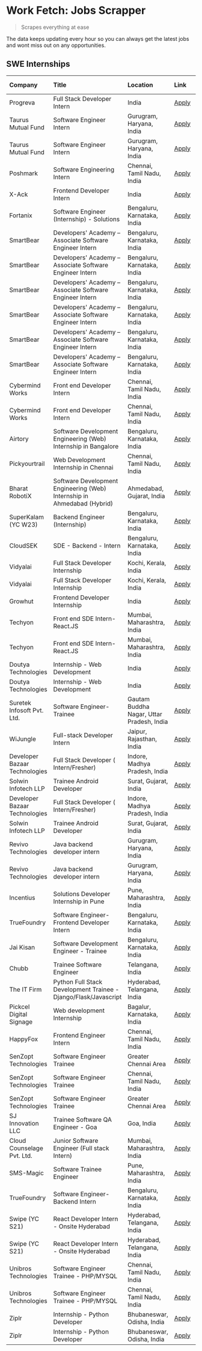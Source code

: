 # Work Fetch: Jobs Scrapper
> Scrapes everything at ease

The data keeps updating every hour so you can always get the latest jobs and wont miss out on any opportunities.

## SWE Internships
<!--START_SECTION:workfetch-->
| Company                       | Title                                                                   | Location                                  | Link                                                                                                                                                                                                                                                                                  | Date Posted   |
|:------------------------------|:------------------------------------------------------------------------|:------------------------------------------|:--------------------------------------------------------------------------------------------------------------------------------------------------------------------------------------------------------------------------------------------------------------------------------------|:--------------|
| Progreva                      | Full Stack Developer Intern                                             | India                                     | [Apply](https://in.linkedin.com/jobs/view/full-stack-developer-intern-at-progreva-3931610238?position=39&pageNum=0&refId=YWWpH2uskDKtZoD7grRzJQ%3D%3D&trackingId=r8J0RfZ7PwkSrc2VPz29GA%3D%3D&trk=public_jobs_jserp-result_search-card)                                               | 2024-05-24    |
| Taurus Mutual Fund            | Software Engineer Intern                                                | Gurugram, Haryana, India                  | [Apply](https://in.linkedin.com/jobs/view/software-engineer-intern-at-taurus-mutual-fund-3931289300?position=58&pageNum=0&refId=YWWpH2uskDKtZoD7grRzJQ%3D%3D&trackingId=LPVPkOrDtxKN9bIxNuoKJQ%3D%3D&trk=public_jobs_jserp-result_search-card)                                        | 2024-05-24    |
| Taurus Mutual Fund            | Software Engineer Intern                                                | Gurugram, Haryana, India                  | [Apply](https://in.linkedin.com/jobs/view/software-engineer-intern-at-taurus-mutual-fund-3931289300?position=9&pageNum=5&refId=6s1dB%2BqO31GTKVWQ56K7VA%3D%3D&trackingId=aWX6s0LjOq28Bpo94ZAnvg%3D%3D&trk=public_jobs_jserp-result_search-card)                                       | 2024-05-24    |
| Poshmark                      | Software Engineering Intern                                             | Chennai, Tamil Nadu, India                | [Apply](https://in.linkedin.com/jobs/view/software-engineering-intern-at-poshmark-3846946793?position=25&pageNum=0&refId=YWWpH2uskDKtZoD7grRzJQ%3D%3D&trackingId=7oHXC%2F%2F4zUPOhbW2mHZQ3g%3D%3D&trk=public_jobs_jserp-result_search-card)                                           | 2024-05-22    |
| X-Ack                         | Frontend Developer Intern                                               | India                                     | [Apply](https://in.linkedin.com/jobs/view/frontend-developer-intern-at-x-ack-3925983173?position=44&pageNum=0&refId=YWWpH2uskDKtZoD7grRzJQ%3D%3D&trackingId=BeZy%2FiroP%2F1LgOU6Vbt4Sw%3D%3D&trk=public_jobs_jserp-result_search-card)                                                | 2024-05-22    |
| Fortanix                      | Software Engineer (Internship) - Solutions                              | Bengaluru, Karnataka, India               | [Apply](https://in.linkedin.com/jobs/view/software-engineer-internship-solutions-at-fortanix-3930115670?position=4&pageNum=0&refId=YWWpH2uskDKtZoD7grRzJQ%3D%3D&trackingId=wSXlOBLP5q38WBsENK%2BaRQ%3D%3D&trk=public_jobs_jserp-result_search-card)                                   | 2024-05-20    |
| SmartBear                     | Developers' Academy – Associate Software Engineer Intern                | Bengaluru, Karnataka, India               | [Apply](https://in.linkedin.com/jobs/view/developers-academy-%E2%80%93-associate-software-engineer-intern-at-smartbear-3929197465?position=42&pageNum=0&refId=YWWpH2uskDKtZoD7grRzJQ%3D%3D&trackingId=wvxdm%2FMdwYNshK7Nf6bNqg%3D%3D&trk=public_jobs_jserp-result_search-card)        | 2024-05-17    |
| SmartBear                     | Developers' Academy – Associate Software Engineer Intern                | Bengaluru, Karnataka, India               | [Apply](https://in.linkedin.com/jobs/view/developers-academy-%E2%80%93-associate-software-engineer-intern-at-smartbear-3929198478?position=43&pageNum=0&refId=YWWpH2uskDKtZoD7grRzJQ%3D%3D&trackingId=LVGvf3G4JH03nA7HLCXUvA%3D%3D&trk=public_jobs_jserp-result_search-card)          | 2024-05-17    |
| SmartBear                     | Developers' Academy – Associate Software Engineer Intern                | Bengaluru, Karnataka, India               | [Apply](https://in.linkedin.com/jobs/view/developers-academy-%E2%80%93-associate-software-engineer-intern-at-smartbear-3929199357?position=45&pageNum=0&refId=YWWpH2uskDKtZoD7grRzJQ%3D%3D&trackingId=H55C3Yx3DCWnj8%2BLnI0v0A%3D%3D&trk=public_jobs_jserp-result_search-card)        | 2024-05-17    |
| SmartBear                     | Developers' Academy – Associate Software Engineer Intern                | Bengaluru, Karnataka, India               | [Apply](https://in.linkedin.com/jobs/view/developers-academy-%E2%80%93-associate-software-engineer-intern-at-smartbear-3929401061?position=6&pageNum=7&refId=%2BIV1%2FHXrmd9E6OHAq8Gv5A%3D%3D&trackingId=NtY3G9N%2FezfRSBw%2BwTRFyg%3D%3D&trk=public_jobs_jserp-result_search-card)   | 2024-05-17    |
| SmartBear                     | Developers' Academy – Associate Software Engineer Intern                | Bengaluru, Karnataka, India               | [Apply](https://in.linkedin.com/jobs/view/developers-academy-%E2%80%93-associate-software-engineer-intern-at-smartbear-3929195764?position=8&pageNum=7&refId=%2BIV1%2FHXrmd9E6OHAq8Gv5A%3D%3D&trackingId=ExWDUTUjv3yGrAcCfzH6lw%3D%3D&trk=public_jobs_jserp-result_search-card)       | 2024-05-17    |
| SmartBear                     | Developers' Academy – Associate Software Engineer Intern                | Bengaluru, Karnataka, India               | [Apply](https://in.linkedin.com/jobs/view/developers-academy-%E2%80%93-associate-software-engineer-intern-at-smartbear-3929401060?position=9&pageNum=7&refId=%2BIV1%2FHXrmd9E6OHAq8Gv5A%3D%3D&trackingId=j1FGJZ3%2Bez9ajh%2FRRiDN2Q%3D%3D&trk=public_jobs_jserp-result_search-card)   | 2024-05-17    |
| Cybermind Works               | Front end Developer Intern                                              | Chennai, Tamil Nadu, India                | [Apply](https://in.linkedin.com/jobs/view/front-end-developer-intern-at-cybermind-works-3926293396?position=59&pageNum=0&refId=YWWpH2uskDKtZoD7grRzJQ%3D%3D&trackingId=747Iru%2FJqGFlvfjIr%2FQuXA%3D%3D&trk=public_jobs_jserp-result_search-card)                                     | 2024-05-15    |
| Cybermind Works               | Front end Developer Intern                                              | Chennai, Tamil Nadu, India                | [Apply](https://in.linkedin.com/jobs/view/front-end-developer-intern-at-cybermind-works-3926293396?position=10&pageNum=5&refId=6s1dB%2BqO31GTKVWQ56K7VA%3D%3D&trackingId=x8KdrH2LmK6YOQ7IvLzJfw%3D%3D&trk=public_jobs_jserp-result_search-card)                                       | 2024-05-15    |
| Airtory                       | Software Development Engineering (Web) Internship in Bangalore          | Bengaluru, Karnataka, India               | [Apply](https://in.linkedin.com/jobs/view/software-development-engineering-web-internship-in-bangalore-at-airtory-3925101275?position=2&pageNum=0&refId=YWWpH2uskDKtZoD7grRzJQ%3D%3D&trackingId=E0bHu8tv5AF92rZ63XImZw%3D%3D&trk=public_jobs_jserp-result_search-card)                | 2024-05-13    |
| Pickyourtrail                 | Web Development Internship in Chennai                                   | Chennai, Tamil Nadu, India                | [Apply](https://in.linkedin.com/jobs/view/web-development-internship-in-chennai-at-pickyourtrail-3924894949?position=5&pageNum=0&refId=YWWpH2uskDKtZoD7grRzJQ%3D%3D&trackingId=lkkD8PY94ASuuF5qyooItA%3D%3D&trk=public_jobs_jserp-result_search-card)                                 | 2024-05-13    |
| Bharat RobotiX                | Software Development Engineering (Web) Internship in Ahmedabad (Hybrid) | Ahmedabad, Gujarat, India                 | [Apply](https://in.linkedin.com/jobs/view/software-development-engineering-web-internship-in-ahmedabad-hybrid-at-bharat-robotix-3924897657?position=15&pageNum=0&refId=YWWpH2uskDKtZoD7grRzJQ%3D%3D&trackingId=jCW7MyWiNjvPHcgbjwVIcg%3D%3D&trk=public_jobs_jserp-result_search-card) | 2024-05-13    |
| SuperKalam (YC W23)           | Backend Engineer (Internship)                                           | Bengaluru, Karnataka, India               | [Apply](https://in.linkedin.com/jobs/view/backend-engineer-internship-at-superkalam-yc-w23-3922671591?position=10&pageNum=0&refId=YWWpH2uskDKtZoD7grRzJQ%3D%3D&trackingId=lO4dWwBtdvTeO%2FEzjFzB6w%3D%3D&trk=public_jobs_jserp-result_search-card)                                    | 2024-05-11    |
| CloudSEK                      | SDE - Backend - Intern                                                  | Bengaluru, Karnataka, India               | [Apply](https://in.linkedin.com/jobs/view/sde-backend-intern-at-cloudsek-3920377259?position=8&pageNum=0&refId=YWWpH2uskDKtZoD7grRzJQ%3D%3D&trackingId=alfr5rDqpxlz8OE%2FivjF7g%3D%3D&trk=public_jobs_jserp-result_search-card)                                                       | 2024-05-09    |
| Vidyalai                      | Full Stack Developer Internship                                         | Kochi, Kerala, India                      | [Apply](https://in.linkedin.com/jobs/view/full-stack-developer-internship-at-vidyalai-3917285346?position=34&pageNum=0&refId=YWWpH2uskDKtZoD7grRzJQ%3D%3D&trackingId=pFJUAkaqFddPsK%2FBMjTh2w%3D%3D&trk=public_jobs_jserp-result_search-card)                                         | 2024-05-08    |
| Vidyalai                      | Full Stack Developer Internship                                         | Kochi, Kerala, India                      | [Apply](https://in.linkedin.com/jobs/view/full-stack-developer-internship-at-vidyalai-3917285346?position=9&pageNum=2&refId=BXNO1fCkTO7UF3sTuRpMJA%3D%3D&trackingId=Io47245l8nELrEc25JQWtw%3D%3D&trk=public_jobs_jserp-result_search-card)                                            | 2024-05-08    |
| Growhut                       | Frontend Developer Internship                                           | India                                     | [Apply](https://in.linkedin.com/jobs/view/frontend-developer-internship-at-growhut-3916739895?position=12&pageNum=0&refId=YWWpH2uskDKtZoD7grRzJQ%3D%3D&trackingId=8yZ5i2PCnuQMS4lZUuU%2BcQ%3D%3D&trk=public_jobs_jserp-result_search-card)                                            | 2024-05-07    |
| Techyon                       | Front end SDE Intern- React.JS                                          | Mumbai, Maharashtra, India                | [Apply](https://in.linkedin.com/jobs/view/front-end-sde-intern-react-js-at-techyon-3917863085?position=55&pageNum=0&refId=YWWpH2uskDKtZoD7grRzJQ%3D%3D&trackingId=0CcN1O6FGkYtDlogs8g93w%3D%3D&trk=public_jobs_jserp-result_search-card)                                              | 2024-05-06    |
| Techyon                       | Front end SDE Intern- React.JS                                          | Mumbai, Maharashtra, India                | [Apply](https://in.linkedin.com/jobs/view/front-end-sde-intern-react-js-at-techyon-3917863085?position=6&pageNum=5&refId=6s1dB%2BqO31GTKVWQ56K7VA%3D%3D&trackingId=d%2BcMFsbHSaM%2F0rfH83awQA%3D%3D&trk=public_jobs_jserp-result_search-card)                                         | 2024-05-06    |
| Doutya Technologies           | Internship - Web Development                                            | India                                     | [Apply](https://in.linkedin.com/jobs/view/internship-web-development-at-doutya-technologies-3915234831?position=51&pageNum=0&refId=YWWpH2uskDKtZoD7grRzJQ%3D%3D&trackingId=90d%2B3wgQKr4a7Tkjgk19fw%3D%3D&trk=public_jobs_jserp-result_search-card)                                   | 2024-05-05    |
| Doutya Technologies           | Internship - Web Development                                            | India                                     | [Apply](https://in.linkedin.com/jobs/view/internship-web-development-at-doutya-technologies-3915234831?position=2&pageNum=5&refId=6s1dB%2BqO31GTKVWQ56K7VA%3D%3D&trackingId=yZ7ZiWbKmJsVfUMluikydw%3D%3D&trk=public_jobs_jserp-result_search-card)                                    | 2024-05-05    |
| Suretek Infosoft Pvt. Ltd.    | Software Engineer-Trainee                                               | Gautam Buddha Nagar, Uttar Pradesh, India | [Apply](https://in.linkedin.com/jobs/view/software-engineer-trainee-at-suretek-infosoft-pvt-ltd-3916999948?position=19&pageNum=0&refId=YWWpH2uskDKtZoD7grRzJQ%3D%3D&trackingId=iCjNL4qstf3vHOv%2FXFafqA%3D%3D&trk=public_jobs_jserp-result_search-card)                               | 2024-05-04    |
| WiJungle                      | Full-stack Developer Intern                                             | Jaipur, Rajasthan, India                  | [Apply](https://in.linkedin.com/jobs/view/full-stack-developer-intern-at-wijungle-3912864543?position=38&pageNum=0&refId=YWWpH2uskDKtZoD7grRzJQ%3D%3D&trackingId=HyjIe%2Byo2NbX9hO3POI3rA%3D%3D&trk=public_jobs_jserp-result_search-card)                                             | 2024-05-01    |
| Developer Bazaar Technologies | Full Stack Developer ( Intern/Fresher)                                  | Indore, Madhya Pradesh, India             | [Apply](https://in.linkedin.com/jobs/view/full-stack-developer-intern-fresher-at-developer-bazaar-technologies-3911563564?position=50&pageNum=0&refId=YWWpH2uskDKtZoD7grRzJQ%3D%3D&trackingId=Z49DWPEAZfJ5Dv5fWaslfw%3D%3D&trk=public_jobs_jserp-result_search-card)                  | 2024-04-26    |
| Solwin Infotech LLP           | Trainee Android Developer                                               | Surat, Gujarat, India                     | [Apply](https://in.linkedin.com/jobs/view/trainee-android-developer-at-solwin-infotech-llp-3909398018?position=57&pageNum=0&refId=YWWpH2uskDKtZoD7grRzJQ%3D%3D&trackingId=pzBq6v1%2BPEzdkpUGY3ONIQ%3D%3D&trk=public_jobs_jserp-result_search-card)                                    | 2024-04-26    |
| Developer Bazaar Technologies | Full Stack Developer ( Intern/Fresher)                                  | Indore, Madhya Pradesh, India             | [Apply](https://in.linkedin.com/jobs/view/full-stack-developer-intern-fresher-at-developer-bazaar-technologies-3911563564?position=1&pageNum=5&refId=6s1dB%2BqO31GTKVWQ56K7VA%3D%3D&trackingId=iBecXAMcPfTftS8QHUp7IQ%3D%3D&trk=public_jobs_jserp-result_search-card)                 | 2024-04-26    |
| Solwin Infotech LLP           | Trainee Android Developer                                               | Surat, Gujarat, India                     | [Apply](https://in.linkedin.com/jobs/view/trainee-android-developer-at-solwin-infotech-llp-3909398018?position=8&pageNum=5&refId=6s1dB%2BqO31GTKVWQ56K7VA%3D%3D&trackingId=2sKB3h5am%2Fa0FM5FIMSHRw%3D%3D&trk=public_jobs_jserp-result_search-card)                                   | 2024-04-26    |
| Revivo Technologies           | Java backend developer intern                                           | Gurugram, Haryana, India                  | [Apply](https://in.linkedin.com/jobs/view/java-backend-developer-intern-at-revivo-technologies-3906034446?position=28&pageNum=0&refId=YWWpH2uskDKtZoD7grRzJQ%3D%3D&trackingId=riBKQyyC0VaGuLWa5VA6ow%3D%3D&trk=public_jobs_jserp-result_search-card)                                  | 2024-04-19    |
| Revivo Technologies           | Java backend developer intern                                           | Gurugram, Haryana, India                  | [Apply](https://in.linkedin.com/jobs/view/java-backend-developer-intern-at-revivo-technologies-3906034446?position=3&pageNum=2&refId=BXNO1fCkTO7UF3sTuRpMJA%3D%3D&trackingId=j0VumbZ4VNZChJUQvb%2Borg%3D%3D&trk=public_jobs_jserp-result_search-card)                                 | 2024-04-19    |
| Incentius                     | Solutions Developer Internship in Pune                                  | Pune, Maharashtra, India                  | [Apply](https://in.linkedin.com/jobs/view/solutions-developer-internship-in-pune-at-incentius-3904329499?position=16&pageNum=0&refId=YWWpH2uskDKtZoD7grRzJQ%3D%3D&trackingId=51EAeppArC7YMzWnp4SxYA%3D%3D&trk=public_jobs_jserp-result_search-card)                                   | 2024-04-17    |
| TrueFoundry                   | Software Engineer- Frontend Developer Intern                            | Bengaluru, Karnataka, India               | [Apply](https://in.linkedin.com/jobs/view/software-engineer-frontend-developer-intern-at-truefoundry-3887320206?position=14&pageNum=0&refId=YWWpH2uskDKtZoD7grRzJQ%3D%3D&trackingId=HDMEhA4ACfU8wmn4x4YxQw%3D%3D&trk=public_jobs_jserp-result_search-card)                            | 2024-04-05    |
| Jai Kisan                     | Software Development Engineer - Trainee                                 | Bengaluru, Karnataka, India               | [Apply](https://in.linkedin.com/jobs/view/software-development-engineer-trainee-at-jai-kisan-3913911193?position=17&pageNum=0&refId=YWWpH2uskDKtZoD7grRzJQ%3D%3D&trackingId=3OgPIuZcOD5yjCqoCVVELA%3D%3D&trk=public_jobs_jserp-result_search-card)                                    | 2024-04-04    |
| Chubb                         | Trainee Software Engineer                                               | Telangana, India                          | [Apply](https://in.linkedin.com/jobs/view/trainee-software-engineer-at-chubb-3909641440?position=18&pageNum=0&refId=YWWpH2uskDKtZoD7grRzJQ%3D%3D&trackingId=tjYkpgwoArwtjO%2BB4GOFOg%3D%3D&trk=public_jobs_jserp-result_search-card)                                                  | 2024-03-30    |
| The IT Firm                   | Python Full Stack Development Trainee - Django/Flask/Javascript         | Hyderabad, Telangana, India               | [Apply](https://in.linkedin.com/jobs/view/python-full-stack-development-trainee-django-flask-javascript-at-the-it-firm-3864185812?position=7&pageNum=7&refId=%2BIV1%2FHXrmd9E6OHAq8Gv5A%3D%3D&trackingId=6nD%2F5s9rb71tApk68iG1YQ%3D%3D&trk=public_jobs_jserp-result_search-card)     | 2024-03-22    |
| Pickcel Digital Signage       | Web development Internship                                              | Bagalur, Karnataka, India                 | [Apply](https://in.linkedin.com/jobs/view/web-development-internship-at-pickcel-digital-signage-3849506118?position=49&pageNum=0&refId=YWWpH2uskDKtZoD7grRzJQ%3D%3D&trackingId=87noYCDw1lWcwvw2jMnBrA%3D%3D&trk=public_jobs_jserp-result_search-card)                                 | 2024-03-08    |
| HappyFox                      | Frontend Engineer Intern                                                | Chennai, Tamil Nadu, India                | [Apply](https://in.linkedin.com/jobs/view/frontend-engineer-intern-at-happyfox-3848357951?position=47&pageNum=0&refId=YWWpH2uskDKtZoD7grRzJQ%3D%3D&trackingId=64VMxrQEazNe33gk6NNPsA%3D%3D&trk=public_jobs_jserp-result_search-card)                                                  | 2024-03-07    |
| SenZopt Technologies          | Software Engineer Trainee                                               | Greater Chennai Area                      | [Apply](https://in.linkedin.com/jobs/view/software-engineer-trainee-at-senzopt-technologies-3827688781?position=26&pageNum=0&refId=YWWpH2uskDKtZoD7grRzJQ%3D%3D&trackingId=RZe%2BYn0ifz3FnqfWAqIpRw%3D%3D&trk=public_jobs_jserp-result_search-card)                                   | 2024-02-12    |
| SenZopt Technologies          | Software Engineer Trainee                                               | Chennai, Tamil Nadu, India                | [Apply](https://in.linkedin.com/jobs/view/software-engineer-trainee-at-senzopt-technologies-3827686880?position=41&pageNum=0&refId=YWWpH2uskDKtZoD7grRzJQ%3D%3D&trackingId=MAX2%2FlRYSaCkNpYXzGDdCg%3D%3D&trk=public_jobs_jserp-result_search-card)                                   | 2024-02-12    |
| SenZopt Technologies          | Software Engineer Trainee                                               | Greater Chennai Area                      | [Apply](https://in.linkedin.com/jobs/view/software-engineer-trainee-at-senzopt-technologies-3827688781?position=1&pageNum=2&refId=BXNO1fCkTO7UF3sTuRpMJA%3D%3D&trackingId=aFW1MtMnmAOg6y5JJkkkGw%3D%3D&trk=public_jobs_jserp-result_search-card)                                      | 2024-02-12    |
| SJ Innovation LLC             | Trainee Software QA Engineer - Goa                                      | Goa, India                                | [Apply](https://in.linkedin.com/jobs/view/trainee-software-qa-engineer-goa-at-sj-innovation-llc-3804578231?position=5&pageNum=7&refId=%2BIV1%2FHXrmd9E6OHAq8Gv5A%3D%3D&trackingId=kA0ja%2Bf0AYSTqSVYCJgLlw%3D%3D&trk=public_jobs_jserp-result_search-card)                            | 2024-01-18    |
| Cloud Counselage Pvt. Ltd.    | Junior Software Engineer (Full stack Intern)                            | Mumbai, Maharashtra, India                | [Apply](https://in.linkedin.com/jobs/view/junior-software-engineer-full-stack-intern-at-cloud-counselage-pvt-ltd-3803132814?position=22&pageNum=0&refId=YWWpH2uskDKtZoD7grRzJQ%3D%3D&trackingId=7Kx%2ByXnjvXz0kdILTW1Xgw%3D%3D&trk=public_jobs_jserp-result_search-card)              | 2024-01-11    |
| SMS-Magic                     | Software Trainee Engineer                                               | Pune, Maharashtra, India                  | [Apply](https://in.linkedin.com/jobs/view/software-trainee-engineer-at-sms-magic-3761409781?position=23&pageNum=0&refId=YWWpH2uskDKtZoD7grRzJQ%3D%3D&trackingId=AFJRc2co4oBtHifF9oNHMA%3D%3D&trk=public_jobs_jserp-result_search-card)                                                | 2023-11-16    |
| TrueFoundry                   | Software Engineer-Backend Intern                                        | Bengaluru, Karnataka, India               | [Apply](https://in.linkedin.com/jobs/view/software-engineer-backend-intern-at-truefoundry-3779508170?position=24&pageNum=0&refId=YWWpH2uskDKtZoD7grRzJQ%3D%3D&trackingId=n9h87599ce8xrosfsyXNtw%3D%3D&trk=public_jobs_jserp-result_search-card)                                       | 2023-11-10    |
| Swipe (YC S21)                | React Developer Intern - Onsite Hyderabad                               | Hyderabad, Telangana, India               | [Apply](https://in.linkedin.com/jobs/view/react-developer-intern-onsite-hyderabad-at-swipe-yc-s21-3737600089?position=31&pageNum=0&refId=YWWpH2uskDKtZoD7grRzJQ%3D%3D&trackingId=nIL3AyoiXk8izA99SDAmsQ%3D%3D&trk=public_jobs_jserp-result_search-card)                               | 2023-10-13    |
| Swipe (YC S21)                | React Developer Intern - Onsite Hyderabad                               | Hyderabad, Telangana, India               | [Apply](https://in.linkedin.com/jobs/view/react-developer-intern-onsite-hyderabad-at-swipe-yc-s21-3737600089?position=6&pageNum=2&refId=BXNO1fCkTO7UF3sTuRpMJA%3D%3D&trackingId=jct73y8wwUXuqbz5nLfAnA%3D%3D&trk=public_jobs_jserp-result_search-card)                                | 2023-10-13    |
| Unibros Technologies          | Software Engineer Trainee - PHP/MYSQL                                   | Chennai, Tamil Nadu, India                | [Apply](https://in.linkedin.com/jobs/view/software-engineer-trainee-php-mysql-at-unibros-technologies-3656599241?position=29&pageNum=0&refId=YWWpH2uskDKtZoD7grRzJQ%3D%3D&trackingId=B9wnn3HayeWGBe2SITo%2Fyg%3D%3D&trk=public_jobs_jserp-result_search-card)                         | 2023-06-12    |
| Unibros Technologies          | Software Engineer Trainee - PHP/MYSQL                                   | Chennai, Tamil Nadu, India                | [Apply](https://in.linkedin.com/jobs/view/software-engineer-trainee-php-mysql-at-unibros-technologies-3656599241?position=4&pageNum=2&refId=BXNO1fCkTO7UF3sTuRpMJA%3D%3D&trackingId=udxOgdK39VnwtNP1ZY%2Fn%2BQ%3D%3D&trk=public_jobs_jserp-result_search-card)                        | 2023-06-12    |
| Ziplr                         | Internship - Python Developer                                           | Bhubaneswar, Odisha, India                | [Apply](https://in.linkedin.com/jobs/view/internship-python-developer-at-ziplr-3645677592?position=54&pageNum=0&refId=YWWpH2uskDKtZoD7grRzJQ%3D%3D&trackingId=o7%2BfTnb8WQqFVimAiiLmLw%3D%3D&trk=public_jobs_jserp-result_search-card)                                                | 2023-06-02    |
| Ziplr                         | Internship - Python Developer                                           | Bhubaneswar, Odisha, India                | [Apply](https://in.linkedin.com/jobs/view/internship-python-developer-at-ziplr-3645677592?position=5&pageNum=5&refId=6s1dB%2BqO31GTKVWQ56K7VA%3D%3D&trackingId=hthEAc20A5Irk%2FVMASnLUQ%3D%3D&trk=public_jobs_jserp-result_search-card)                                               | 2023-06-02    |
<!--END_SECTION:workfetch-->
